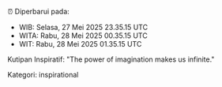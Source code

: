 ⏰ Diperbarui pada:
- WIB: Selasa, 27 Mei 2025 23.35.15 UTC
- WITA: Rabu, 28 Mei 2025 00.35.15 UTC
- WIT: Rabu, 28 Mei 2025 01.35.15 UTC

Kutipan Inspiratif:
"The power of imagination makes us infinite."


Kategori: inspirational

